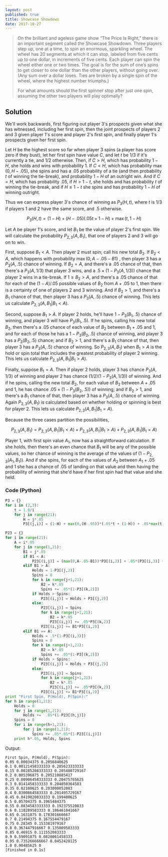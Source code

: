 ```yaml
---
layout: post
published: true
title: Showcase Showdown
date: 2017-10-27
---
```


>On the brilliant and ageless game show “The Price Is Right,” there is an important segment called the Showcase Showdown. Three players step up, one at a time, to spin an enormous, sparkling wheel. The wheel has 20 segments at which it can stop, labeled from five cents up to one dollar, in increments of five cents. Each player can spin the wheel either one or two times. The goal is for the sum of one’s spins to get closer to one dollar than the other players, without going over. (Any sum over a dollar loses. Ties are broken by a single spin of the wheel, where the highest number triumphs.)
>
>For what amounts should the first spinner stop after just one spin, assuming the other two players will play optimally?

<!--more-->

## Solution

We'll work backwards, first figuring out player $3$'s prospects given what she has witnessed, including her first spin, then the joint prospects of players $2$ and $3$ given player $1$'s score and player $2$'s first spin, and finally player $1$'s prospects given her first spin.

Let $H$ be the highest score so far when player $3$ spins (a player has score zero if they bust), let her first spin have value $C$, and let $t$ be $1/3$ if it's currently a tie, and $1/2$ otherwise. Then, if $C>H$, which has probability $1-H$, she holds and wins with probability $1$. If $C<H$, which has probability $\max(0,H-.05)$, she spins and has a $.05$ probability of a tie (and then probability $t$ of winning the tie-break), and probability $1-H$ of an outright win. And if $C=H$, which has probability $.05$, if $H > 1-t$, she holds and has probability $t$ of winning the tie-break, and if $H\leq 1-t$ she spins and has probability $1-H$ of winning outright.

Thus we can express player $3$'s chance of winning as $P_3(H,t)$, where $t$ is $1/3$ if players $1$ and $2$ have the same score, and $.5$ otherwise.

$$P_3(H,t) = (1-H) + (H-.05)(.05t + 1 - H) + \max(t,1-H)$$

Let $A$ be player 1's score, and let $B_1$ be the value of player $2$'s first spin.  We will calculate the probability $P_{2,3}(A,B_1)$, that one of players $2$ and $3$ will go on to win.

First, suppose $B_1<A$. Then player $2$ must spin; call his new total $B_2$. If $B_2<A$, which happens with probability $\max(0,A-.05-B1)$ , then player $3$ has a $P_3(A,.5)$ chance of winning. If $B_2=A$, and there's a $.05$ chance of that, then there's a $P_3(A,1/3)$ that player $3$ wins, and a $.5 \times (1-P_3(A,1/3))$ chance that player $2$ wins in a tie-break. If $1\geq B_2>A$, and there's a $.05$ chance of that for each of the $(1-A)/.05$ possible values of $B_2$ from $A+.05$ to $1$, then there is a certainty of one of players $2$ and $3$ winning. And if $B_2>1$, and there's a $B_1$ chance of that, then player 3 has a $P_3(A,.5)$ chance of winning. This lets us calculate $P_{2,3}(A,B_1|B_1<A)$.

Second, suppose $B_1>A$. If player 2 holds, he'll have $1-P_3(B_1,.5)$ chance of winning, and player $3$ will have $P_3(B_1,.5)$. If he spins, calling his new total $B_2$, then there's a $.05$ chance of each value of $B_2$ between $B_1+.05$ and $1$, and for each of those he has a $1-P_3(B_2,.5)$ chance of winning, and player $3$ has a $P_3(B_2,.5)$ chance; and if $B_2>1$, and there's a $B_1$ chance of that, then player 3 has a $P_3(A,.5)$ chance of winning. So $P_{2,3}(A,B_1)$ when $B_1>A$ is the hold or spin total that includes the greatest probability of player $2$ winning. This lets us calculate $P_{2,3}(A,B_1|B_1>A)$.

Finally, suppose $B_1=A$. Then if player $2$ holds, player $3$ has chance $P_3(A,1/3)$ of winning and player $2$ has chance $(1/2)(1-P_3(A,1/3))$ of winning. And if he spins, calling the new total $B_2$, for each value of $B_2$ between $A+.05$ and $1$, he has chance $.05\times (1-P_3(B_2,.5))$ of winning; and if $B_2>1$, and there's a $B_1$ chance of that, then player 3 has a $P_3(A,.5)$ chance of winning. Again $P_{2,3}(A,B_1)$ is calculated based on whether holding or spinning is best for player $2$. This lets us calculate $P_{2,3}(A,B_1|B_1=A)$.

Because the three cases partition the possibilities,

$$P_{2,3}(A,B_1) = P_{2,3}(A,B_1|B_1<A) + P_{2,3}(A,B_1|B_1>A) + P_{2,3}(A,B_1|B_1=A)$$

Player $1$, with first spin value $A_1$, now has a straightforward calculation. If she holds, then there's an even chance that $B_1$ will be any of the possible values, so her chance of winning is the average of the values of $(1-P_{2,3}(A_1,B_1))$. And if she spins, for each of the values of $A_2$ between $A_1+.05$ and $1$ she has a chance of $.05$ of landing on that value and then having the probability of winning that she'd have if her first spin had that value and she held. 

### Code (Python)

```python
P3 = {}
for i in (2,3):
	t = 1.0/i
	for j in range(21):
		H = j*.05
		P3[(j,i)] = (1-H) + max(0,(H-.05))*(.05*t + (1-H)) + .05*max(t,1-H)

P23 = {}
for i in range(21):
	A = i*.05
	for j in range(1,21):
		B1 = j*.05
		if B1 < A:
			P23[(i,j)] = (max(0,A-.05-B1))*P3[(i,2)] + .05*(P3[(i,3)] + .5*(1-P3[(i,3)])) + (1-A) + B1*P3[(i,2)]
		elif B1 > A:
			Holds = 1-P3[(j,2)]
			Spins = 0
			for k in range(j+1,21):
				B2 = k*.05
				Spins += .05*(1-P3[(k,2)])
			if Holds > Spins:
				P23[(i,j)] = Holds + P3[(j,2)]
			else:
				P23[(i,j)] = Spins
				for k in range(j+1,21):
					B2 = k*.05
					P23[(i,j)] += .05*P3[(k,2)]
				P23[(i,j)] += B1*P3[(i,2)]
		elif B1 == A:
			Holds = .5*(1-P3[(i,3)])
			Spins = 0
			for k in range(j+1,21):
				B2 = k*.05
				Spins += .05*(1-P3[(k,2)])
			if Holds > Spins:
				P23[(i,j)] = Holds + P3[(j,2)]
			else:
				P23[(i,j)] = Spins
				for k in range(j+1,21):
					B2 = k*.05
					P23[(i,j)] += .05*P3[(k,2)]
				P23[(i,j)] += B1*P3[(i,2)]	
print "First Spin, P(Hold), P(Spin):"
for h in range(1,21):
	Holds = 0
	for j in range(1,21):
		Holds +=  .05*(1-P23[(h,j)])
	Spins = 0
	for i in range(h+1,21):
		for j in range(1,21):
			Spins += .05*.05*(1-P23[(i,j)])
	print h*.05, Holds, Spins
```

Output:

```
First Spin, P(Hold), P(Spin):
0.05 0.00034375 0.2056840625
0.1 0.00121458333333 0.205623333333
0.15 0.00285208333333 0.205480729167
0.2 0.005396875 0.205210885417
0.25 0.00906458333333 0.20475765625
0.3 0.0141458333333 0.204050364583
0.35 0.02100625 0.203000052083
0.4 0.0300864583333 0.201495729167
0.45 0.0419020833333 0.199400625
0.5 0.05704375 0.1965484375
0.55 0.0834583333333 0.192375520833
0.6 0.118289583333 0.186461041667
0.65 0.1631875 0.178301666667
0.7 0.21494375 0.167554479167
0.75 0.28345 0.153381979167
0.8 0.367447916667 0.135009583333
0.85 0.46915 0.111552083333
0.9 0.59091875 0.0820061458333
0.95 0.735266666667 0.0452428125
1.0 0.90485625 0
[Finished in 0.1s]
```

<br>
